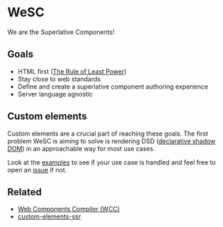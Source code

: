 # WeSC

We are the Superlative Components!


## Goals

- HTML first ([The Rule of Least Power](https://www.w3.org/2001/tag/doc/leastPower.html))
- Stay close to web standards
- Define and create a superlative component authoring experience
- Server language agnostic


## Custom elements

Custom elements are a crucial part of reaching these goals. 
The first problem WeSC is aiming to solve is rendering DSD 
([declarative shadow DOM](https://developer.chrome.com/en/articles/declarative-shadow-dom/))
in an approachable way for most use cases.

Look at the [examples](./examples) to see if your use case is handled and
feel free to open an [issue](https://github.com/luwes/wesc/issues/new) if not.


## Related

- [Web Components Compiler (WCC)](https://github.com/ProjectEvergreen/wcc)
- [custom-elements-ssr](https://github.com/thepassle/custom-elements-ssr/)
